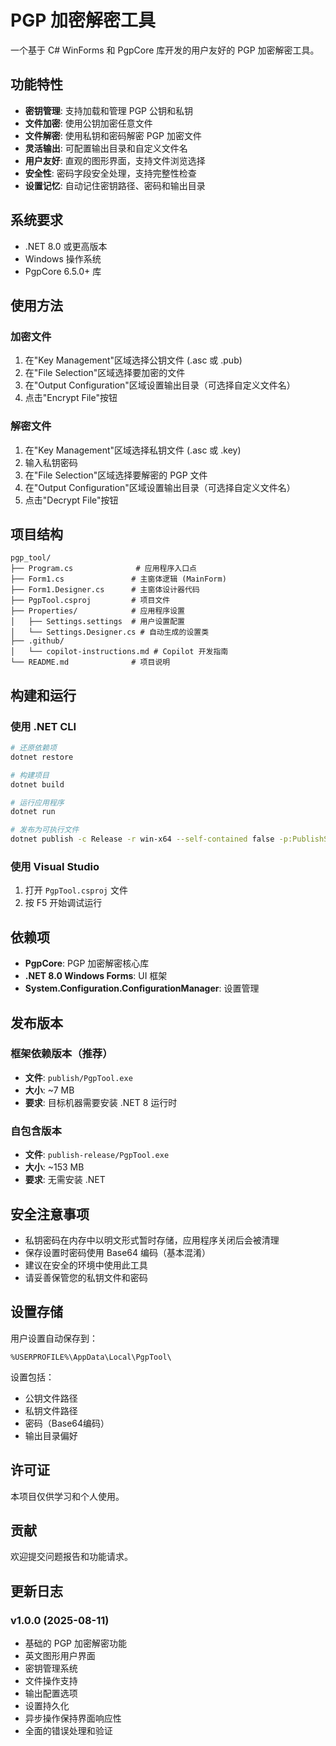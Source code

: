 # PGP 加密解密工具

一个基于 C# WinForms 和 PgpCore 库开发的用户友好的 PGP 加密解密工具。

## 功能特性

- **密钥管理**: 支持加载和管理 PGP 公钥和私钥
- **文件加密**: 使用公钥加密任意文件
- **文件解密**: 使用私钥和密码解密 PGP 加密文件
- **灵活输出**: 可配置输出目录和自定义文件名
- **用户友好**: 直观的图形界面，支持文件浏览选择
- **安全性**: 密码字段安全处理，支持完整性检查
- **设置记忆**: 自动记住密钥路径、密码和输出目录

## 系统要求

- .NET 8.0 或更高版本
- Windows 操作系统
- PgpCore 6.5.0+ 库

## 使用方法

### 加密文件

1. 在"Key Management"区域选择公钥文件 (.asc 或 .pub)
2. 在"File Selection"区域选择要加密的文件
3. 在"Output Configuration"区域设置输出目录（可选择自定义文件名）
4. 点击"Encrypt File"按钮

### 解密文件

1. 在"Key Management"区域选择私钥文件 (.asc 或 .key)
2. 输入私钥密码
3. 在"File Selection"区域选择要解密的 PGP 文件
4. 在"Output Configuration"区域设置输出目录（可选择自定义文件名）
5. 点击"Decrypt File"按钮

## 项目结构

```text
pgp_tool/
├── Program.cs              # 应用程序入口点
├── Form1.cs               # 主窗体逻辑 (MainForm)
├── Form1.Designer.cs      # 主窗体设计器代码
├── PgpTool.csproj         # 项目文件
├── Properties/            # 应用程序设置
│   ├── Settings.settings  # 用户设置配置
│   └── Settings.Designer.cs # 自动生成的设置类
├── .github/
│   └── copilot-instructions.md # Copilot 开发指南
└── README.md              # 项目说明
```

## 构建和运行

### 使用 .NET CLI

```bash
# 还原依赖项
dotnet restore

# 构建项目
dotnet build

# 运行应用程序
dotnet run

# 发布为可执行文件
dotnet publish -c Release -r win-x64 --self-contained false -p:PublishSingleFile=true -o ./publish
```

### 使用 Visual Studio

1. 打开 `PgpTool.csproj` 文件
2. 按 F5 开始调试运行

## 依赖项

- **PgpCore**: PGP 加密解密核心库
- **.NET 8.0 Windows Forms**: UI 框架
- **System.Configuration.ConfigurationManager**: 设置管理

## 发布版本

### 框架依赖版本（推荐）

- **文件**: `publish/PgpTool.exe`
- **大小**: ~7 MB
- **要求**: 目标机器需要安装 .NET 8 运行时

### 自包含版本

- **文件**: `publish-release/PgpTool.exe`
- **大小**: ~153 MB
- **要求**: 无需安装 .NET

## 安全注意事项

- 私钥密码在内存中以明文形式暂时存储，应用程序关闭后会被清理
- 保存设置时密码使用 Base64 编码（基本混淆）
- 建议在安全的环境中使用此工具
- 请妥善保管您的私钥文件和密码

## 设置存储

用户设置自动保存到：

```text
%USERPROFILE%\AppData\Local\PgpTool\
```

设置包括：

- 公钥文件路径
- 私钥文件路径
- 密码（Base64编码）
- 输出目录偏好

## 许可证

本项目仅供学习和个人使用。

## 贡献

欢迎提交问题报告和功能请求。

## 更新日志

### v1.0.0 (2025-08-11)

- 基础的 PGP 加密解密功能
- 英文图形用户界面
- 密钥管理系统
- 文件操作支持
- 输出配置选项
- 设置持久化
- 异步操作保持界面响应性
- 全面的错误处理和验证
